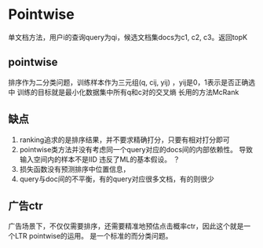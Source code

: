 # Pointwise

单文档方法，用户i的查询query为qi，候选文档集docs为c1, c2, c3。返回topK

## pointwise
排序作为二分类问题，训练样本作为三元组(q, cij, yij) ，yij是0，1表示是否正确选中
训练的目标就是最小化数据集中所有q和c对的交叉熵
长用的方法McRank

## 缺点
1. ranking追求的是排序结果，并不要求精确打分，只要有相对打分即可
2. pointwise类方法并没有考虑同一个query对应的docs间的内部依赖性。 导致输入空间内的样本不是IID
违反了ML的基本假设。 ？
3. 损失函数没有预测排序中位置信息，
4. query与doc间的不平衡，有的query对应很多文档，有的则很少



## 广告ctr
广告场景下，不仅仅需要排序，还需要精准地预估点击概率ctr，因此这个就是一个LTR pointwise的运用。
是一个标准的而分类问题。
